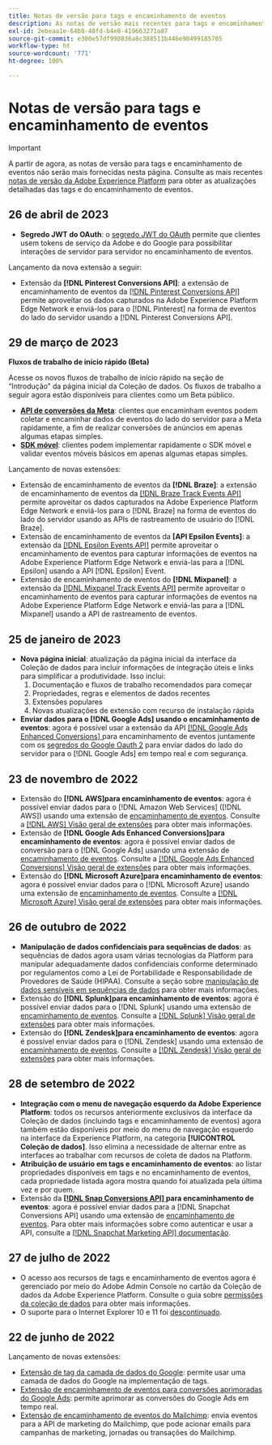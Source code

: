 ```yaml
---
title: Notas de versão para tags e encaminhamento de eventos
description: As notas de versão mais recentes para tags e encaminhamento de eventos na Adobe Experience Platform.
exl-id: 2ebeaa1e-64b8-48fd-b4e8-419663271a87
source-git-commit: e300e57df998836a8c388511b446e90499185705
workflow-type: ht
source-wordcount: '771'
ht-degree: 100%

---
```


# Notas de versão para tags e encaminhamento de eventos

>[!IMPORTANT]
>
>A partir de agora, as notas de versão para tags e encaminhamento de eventos não serão mais fornecidas nesta página. Consulte as mais recentes [notas de versão da Adobe Experience Platform](https://experienceleague.adobe.com/docs/experience-platform/release-notes/latest.html?lang=pt-br#data-collection) para obter as atualizações detalhadas das tags e do encaminhamento de eventos.

## 26 de abril de 2023

* **Segredo JWT do OAuth**: o [segredo JWT do OAuth](https://experienceleague.adobe.com/docs/experience-platform/tags/event-forwarding/secrets.html?lang=pt-br) permite que clientes usem tokens de serviço da Adobe e do Google para possibilitar interações de servidor para servidor no encaminhamento de eventos.

Lançamento da nova extensão a seguir:

* Extensão da **[!DNL Pinterest Conversions API]**: a extensão de encaminhamento de eventos da [[!DNL Pinterest Conversions API]](https://experienceleague.adobe.com/docs/experience-platform/tags/extensions/server/pinterest/overview.html?lang=pt-BR) permite aproveitar os dados capturados na Adobe Experience Platform Edge Network e enviá-los para o [!DNL Pinterest] na forma de eventos do lado do servidor usando a [!DNL Pinterest Conversions API].

## 29 de março de 2023

**Fluxos de trabalho de início rápido (Beta)**

Acesse os novos fluxos de trabalho de início rápido na seção de “Introdução” da página inicial da Coleção de dados. Os fluxos de trabalho a seguir agora estão disponíveis para clientes como um Beta público.
* **[API de conversões da Meta](https://experienceleague.adobe.com/docs/experience-platform/tags/extensions/server/meta/overview.html?lang=pt-br#quick-start)**: clientes que encaminham eventos podem coletar e encaminhar dados de eventos do lado do servidor para a Meta rapidamente, a fim de realizar conversões de anúncios em apenas algumas etapas simples.
* **[SDK móvel](https://developer.adobe.com/client-sdks/documentation/)**: clientes podem implementar rapidamente o SDK móvel e validar eventos móveis básicos em apenas algumas etapas simples.

Lançamento de novas extensões:

* Extensão de encaminhamento de eventos da **[!DNL Braze]**: a extensão de encaminhamento de eventos da [[!DNL Braze Track Events API]](https://experienceleague.adobe.com/docs/experience-platform/tags/extensions/server/braze/overview.html?lang=pt-br) permite aproveitar os dados capturados na Adobe Experience Platform Edge Network e enviá-los para o [!DNL Braze] na forma de eventos do lado do servidor usando as APIs de rastreamento de usuário do [!DNL Braze].
* Extensão de encaminhamento de eventos da **[API Epsilon Events]**: a extensão da [[!DNL Epsilon Events API]](https://experienceleague.adobe.com/docs/experience-platform/tags/extensions/server/braze/overview.html?lang=pt-br) permite aproveitar o encaminhamento de eventos para capturar informações de eventos na Adobe Experience Platform Edge Network e enviá-las para a [!DNL Epsilon] usando a API [!DNL Epsilon] Event.
* Extensão de encaminhamento de eventos do **[!DNL Mixpanel]**: a extensão da [[!DNL Mixpanel Track Events API]](https://experienceleague.adobe.com/docs/experience-platform/tags/extensions/server/braze/overview.html?lang=pt-br) permite aproveitar o encaminhamento de eventos para capturar informações de eventos na Adobe Experience Platform Edge Network e enviá-las para a [!DNL Mixpanel] usando a API de rastreamento de eventos.

## 25 de janeiro de 2023

* **Nova página inicial**: atualização da página inicial da interface da Coleção de dados para incluir informações de integração úteis e links para simplificar a produtividade. Isso inclui:
   1. Documentação e fluxos de trabalho recomendados para começar
   1. Propriedades, regras e elementos de dados recentes
   1. Extensões populares
   1. Novas atualizações de extensão com recurso de instalação rápida
* **Enviar dados para o [!DNL Google Ads] usando o encaminhamento de eventos**: agora é possível usar a extensão da API [[!DNL Google Ads Enhanced Conversions] ](../extensions/server/google-ads-enhanced-conversions/overview.md) para encaminhamento de eventos juntamente com os [segredos do Google Oauth 2](../ui/event-forwarding/secrets.md#google-oauth2) para enviar dados do lado do servidor para o [!DNL Google Ads] em tempo real e com segurança.

## 23 de novembro de 2022

* Extensão do **[!DNL AWS]para encaminhamento de eventos**: agora é possível enviar dados para o [!DNL Amazon Web Services] ([!DNL AWS]) usando uma extensão de [encaminhamento de eventos](../../tags/ui/event-forwarding/overview.md). Consulte a [[!DNL AWS] Visão geral de extensões](../../tags/extensions/server/aws/overview.md) para obter mais informações.
* Extensão de **[!DNL Google Ads Enhanced Conversions]para encaminhamento de eventos**: agora é possível enviar dados de conversão para o [!DNL Google Ads] usando uma extensão de [encaminhamento de eventos](../../tags/ui/event-forwarding/overview.md). Consulte a [[!DNL Google Ads Enhanced Conversions] Visão geral de extensões](../../tags/extensions/server/google-ads-enhanced-conversions/overview.md) para obter mais informações.
* Extensão do **[!DNL Microsoft Azure]para encaminhamento de eventos**: agora é possível enviar dados para o [!DNL Microsoft Azure] usando uma extensão de [encaminhamento de eventos](../../tags/ui/event-forwarding/overview.md). Consulte a [[!DNL Microsoft Azure] Visão geral de extensões](../../tags/extensions/server/azure/overview.md) para obter mais informações.

## 26 de outubro de 2022

* **Manipulação de dados confidenciais para sequências de dados**: as sequências de dados agora usam várias tecnologias da Platform para manipular adequadamente dados confidenciais conforme determinado por regulamentos como a Lei de Portabilidade e Responsabilidade de Provedores de Saúde (HIPAA). Consulte a seção sobre [manipulação de dados sensíveis em sequências de dados](../../datastreams/overview.md#sensitive) para obter mais informações.
* Extensão do **[!DNL Splunk]para encaminhamento de eventos**: agora é possível enviar dados para o [!DNL Splunk] usando uma extensão de [encaminhamento de eventos](../ui/event-forwarding/overview.md). Consulte a [[!DNL Splunk] Visão geral de extensões](../extensions/server/splunk/overview.md) para obter mais informações.
* Extensão do **[!DNL Zendesk]para encaminhamento de eventos**: agora é possível enviar dados para o [!DNL Zendesk] usando uma extensão de [encaminhamento de eventos](../ui/event-forwarding/overview.md). Consulte a [[!DNL Zendesk] Visão geral de extensões](../extensions/server/zendesk/overview.md) para obter mais informações.

## 28 de setembro de 2022

* **Integração com o menu de navegação esquerdo da Adobe Experience Platform**: todos os recursos anteriormente exclusivos da interface da Coleção de dados (incluindo tags e encaminhamento de eventos) agora também estão disponíveis por meio do menu de navegação esquerdo na interface da Experience Platform, na categoria **[!UICONTROL Coleção de dados]**. Isso elimina a necessidade de alternar entre as interfaces ao trabalhar com recursos de coleta de dados na Platform.
* **Atribuição de usuário em tags e encaminhamento de eventos**: ao listar propriedades disponíveis em tags e no encaminhamento de eventos, cada propriedade listada agora mostra quando foi atualizada pela última vez e por quem.
* Extensão da **[[!DNL Snap Conversions API] ](https://exchange.adobe.com/apps/ec/108550) para encaminhamento de eventos**: agora é possível enviar dados para a [!DNL Snapchat Conversions API] usando uma extensão de [encaminhamento de eventos](../../tags/ui/event-forwarding/overview.md). Para obter mais informações sobre como autenticar e usar a API, consulte a [[!DNL Snapchat Marketing API] documentação](https://marketingapi.snapchat.com/docs/conversion.html).

## 27 de julho de 2022

* O acesso aos recursos de tags e encaminhamento de eventos agora é gerenciado por meio do Adobe Admin Console no cartão da Coleção de dados da Adobe Experience Platform. Consulte o guia sobre [permissões da coleção de dados](../../collection/permissions.md) para obter mais informações.
* O suporte para o Internet Explorer 10 e 11 foi [descontinuado](../ie-deprecation.md).

## 22 de junho de 2022

Lançamento de novas extensões:

* [Extensão de tag da camada de dados do Google](../extensions/client/google-data-layer/overview.md): permite usar uma camada de dados do Google na implementação de tags.
* [Extensão de encaminhamento de eventos para conversões aprimoradas do Google Ads](https://partners.adobe.com/exchangeprogram/experiencecloud/exchange.details.108630.html): permite aprimorar as conversões do Google Ads em tempo real.
* [Extensão de encaminhamento de eventos do Mailchimp](../extensions/server/mailchimp/overview.md): envia eventos para a API de marketing do Mailchimp, que pode acionar emails para campanhas de marketing, jornadas ou transações do Mailchimp.